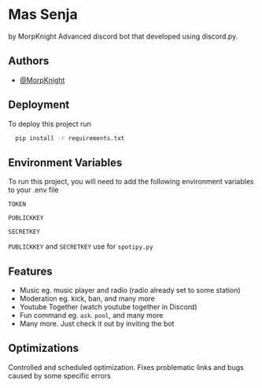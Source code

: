 
# Mas Senja

by MorpKnight
Advanced discord bot that developed using discord.py. 


## Authors

- [@MorpKnight](https://www.github.com/morpknight)


## Deployment

To deploy this project run

```bash
  pip install -r requirements.txt
```


## Environment Variables

To run this project, you will need to add the following environment variables to your .env file

`TOKEN`

`PUBLICKKEY`

`SECRETKEY`

`PUBLICKKEY` and `SECRETKEY` use for `spotipy.py`


## Features

- Music eg. music player and radio (radio already set to some station)
- Moderation eg. kick, ban, and many more
- Youtube Together (watch youtube together in Discord)
- Fun command eg. `ask`. `pool`, and many more
- Many more. Just check it out by inviting the bot


## Optimizations

Controlled and scheduled optimization.
Fixes problematic links and bugs caused by some specific errors